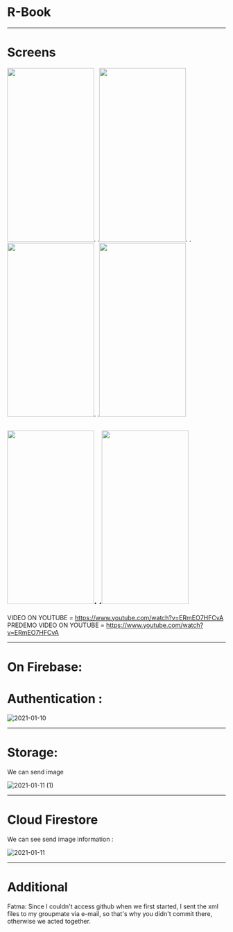 # R-Book
---------------------------------------------------------------------------------------------------------------------------------------------------------------------
# Screens
<img src="https://user-images.githubusercontent.com/37961587/104144931-44f5d380-53d6-11eb-9b3f-f0cd1f76c6e5.jpg" width="200" height="400">.     .<img src="https://user-images.githubusercontent.com/37961587/104139009-7613db00-53b9-11eb-8e95-bcf119df3cdd.jpg" width="200" height="400">.     .<img src="https://user-images.githubusercontent.com/37961587/104139007-70b69080-53b9-11eb-8fa6-01542fc77ae7.jpg" width="200" height="400">.     .<img src="https://user-images.githubusercontent.com/37961587/104145164-0f051f00-53d7-11eb-86f3-b1b75415e384.jpg" width="200" height="400">     


<img src="https://user-images.githubusercontent.com/37961587/104144910-35768a80-53d6-11eb-85f0-0103aa873f43.jpg" width="200" height="400">.     .<img src="https://user-images.githubusercontent.com/37961587/104139019-85932400-53b9-11eb-8960-c749cb0dea04.jpg" width="200" height="400">  
---------------------------------------------------------------------------------------------------------------------------------------------------------------------

VIDEO ON YOUTUBE = https://www.youtube.com/watch?v=ERmEO7HFCvA	PREDEMO VIDEO ON YOUTUBE = https://www.youtube.com/watch?v=ERmEO7HFCvA

---------------------------------------------------------------------------------------------------------------------------------------------------------------------


# On Firebase: 

# Authentication :

![2021-01-10](https://user-images.githubusercontent.com/64332825/104125641-18f03900-5369-11eb-8294-f7e6e958a402.png)

----------------------------------------------------------------------------------------------------------------------------------------------------------------------

# Storage:
We can send image 


![2021-01-11 (1)](https://user-images.githubusercontent.com/64332825/104139082-fc302180-53b9-11eb-9aeb-714477277feb.png)


----------------------------------------------------------------------------------------------------------------------------------------------------------------------------	


# Cloud Firestore
We can see send image information :


![2021-01-11](https://user-images.githubusercontent.com/64332825/104139139-57faaa80-53ba-11eb-89f7-0334159a91de.png)	


--------------------------------------------------------------------------------------------------------------------------------------------------------------------

# Additional

Fatma: Since I couldn't access github when we first started, I sent the xml files to my groupmate via e-mail, so that's why you didn't commit there, otherwise we acted together.
